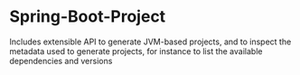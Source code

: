 # Spring-Boot-Project
Includes extensible API to generate JVM-based projects, and to inspect the metadata used to generate projects, for instance to list the available dependencies and versions
